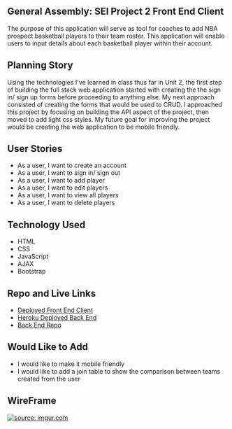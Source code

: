 ## General Assembly: SEI Project 2 Front End Client
The purpose of this application will serve as tool for coaches to add NBA prospect
basketball players to their team roster. This application will enable users to input
details about each basketball player within their account.

## Planning Story
 Using the technologies I've learned in class thus far in Unit 2, the first step of building the full stack web application started with creating the the sign in/ sign up forms before proceeding to anything else. My next approach consisted of creating the forms that would be used to CRUD. I approached this project by focusing on building the API aspect of the project, then moved to add light css styles. My future goal for improving the project would be creating the web application to be mobile friendly.

## User Stories
- As a user, I want to create an account
- As a user, I want to sign in/ sign out
- As a user, I want to add player
- As a user, I want to edit players
- As a user, I want to view all players
- As a user, I want to delete players

## Technology Used
- HTML
- CSS
- JavaScript
- AJAX
- Bootstrap



## Repo and Live Links
- [Deployed Front End Client](https://ajamcato.github.io/project_2_client/)
- [Heroku Deployed Back End](https://hidden-woodland-84608.herokuapp.com/)
- [Back End Repo](https://github.com/ajamcato/project_2_api)

## Would Like to Add
- I would like to make it mobile friendly
- I would like to add a join table to show the comparison between teams created from the user

## WireFrame
[]("https://i.imgur.com/Num6Qtw.jpg")
<a href="https://imgur.com/AmkJR1U"><img src="https://i.imgur.com/AmkJR1U.jpg" title="source: imgur.com">
